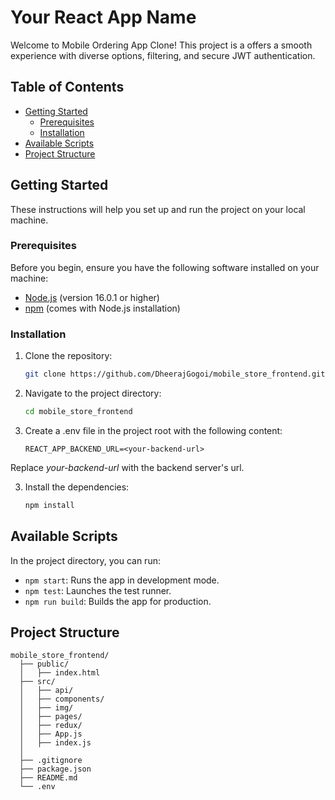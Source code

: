 # Your React App Name

Welcome to Mobile Ordering App Clone! This project is a offers a smooth experience with diverse options, filtering, and secure JWT authentication.

## Table of Contents

- [Getting Started](#getting-started)
  - [Prerequisites](#prerequisites)
  - [Installation](#installation)
- [Available Scripts](#available-scripts)
- [Project Structure](#project-structure)

## Getting Started

These instructions will help you set up and run the project on your local machine.

### Prerequisites

Before you begin, ensure you have the following software installed on your machine:

- [Node.js](https://nodejs.org/) (version 16.0.1 or higher)
- [npm](https://www.npmjs.com/) (comes with Node.js installation)

### Installation

1. Clone the repository:

   ```bash
   git clone https://github.com/DheerajGogoi/mobile_store_frontend.git

2. Navigate to the project directory:

   ```bash
   cd mobile_store_frontend

3. Create a .env file in the project root with the following content:

   ```code
   REACT_APP_BACKEND_URL=<your-backend-url>
  Replace *your-backend-url* with the backend server's url.

3. Install the dependencies:

   ```bash
   npm install

## Available Scripts

In the project directory, you can run:

- `npm start`: Runs the app in development mode.
- `npm test`: Launches the test runner.
- `npm run build`: Builds the app for production.

## Project Structure

  ```text
  mobile_store_frontend/
    ├── public/
    │   ├── index.html
    ├── src/
    │   ├── api/
    │   ├── components/
    │   ├── img/
    │   ├── pages/
    │   ├── redux/
    │   ├── App.js
    │   ├── index.js
    │
    ├── .gitignore
    ├── package.json
    ├── README.md
    └── .env
